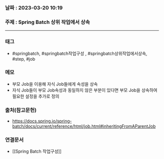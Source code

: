 ### 날짜 : 2023-03-20 10:19
### 주제 : Spring Batch 상위 작업에서 상속
---
### 태그
* #springbatch, #springbatch작업구성 , #springbatch상위작업에서상속, #step, #job

### 메모
* 부모 Job을 이용해 자식 Job들에게 속성을 상속
* 자식 Job들이 부모 Job속성과 동일하지 않은 부분이 있다면 부모 Job을 상속하여 필요한 설정을 추가로 정의

### 출처(참고문헌)
-  https://docs.spring.io/spring-batch/docs/current/reference/html/job.html#inheritingFromAParentJob

### 연결문서
- [[Spring Batch 작업구성]]